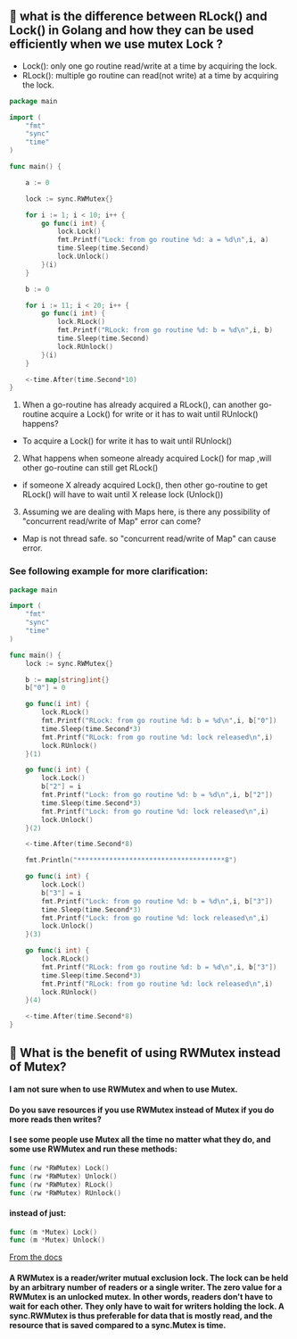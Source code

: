 ## 🌱 what is the difference between RLock() and Lock() in Golang and how they can be used efficiently when we use mutex Lock ?
* Lock(): only one go routine read/write at a time by acquiring the lock.
* RLock(): multiple go routine can read(not write) at a time by acquiring the lock.
```go
package main

import (
	"fmt"
    "sync"
    "time"
)

func main() {

    a := 0

    lock := sync.RWMutex{}

    for i := 1; i < 10; i++ {
        go func(i int) {
            lock.Lock()
            fmt.Printf("Lock: from go routine %d: a = %d\n",i, a)
            time.Sleep(time.Second)
            lock.Unlock()
        }(i)
    }

    b := 0

    for i := 11; i < 20; i++ {
        go func(i int) {
            lock.RLock()
            fmt.Printf("RLock: from go routine %d: b = %d\n",i, b)
            time.Sleep(time.Second)
            lock.RUnlock()
        }(i)
    }

    <-time.After(time.Second*10)
}
```
1) When a go-routine has already acquired a RLock(), can another go-routine acquire a Lock() for write or it has to wait until RUnlock() happens?
* To acquire a Lock() for write it has to wait until RUnlock()

2) What happens when someone already acquired Lock() for map ,will other go-routine can still get RLock()
* if someone X already acquired Lock(), then other go-routine to get RLock() will have to wait until X release lock (Unlock())

3) Assuming we are dealing with Maps here, is there any possibility of "concurrent read/write of Map" error can come?
* Map is not thread safe. so "concurrent read/write of Map" can cause error.

### See following example for more clarification:
```go
package main

import (
    "fmt"
    "sync"
    "time"
)

func main() {
    lock := sync.RWMutex{}

    b := map[string]int{}
    b["0"] = 0

    go func(i int) {
        lock.RLock()
        fmt.Printf("RLock: from go routine %d: b = %d\n",i, b["0"])
        time.Sleep(time.Second*3)
        fmt.Printf("RLock: from go routine %d: lock released\n",i)
        lock.RUnlock()
    }(1)

    go func(i int) {
        lock.Lock()
        b["2"] = i
        fmt.Printf("Lock: from go routine %d: b = %d\n",i, b["2"])
        time.Sleep(time.Second*3)
        fmt.Printf("Lock: from go routine %d: lock released\n",i)
        lock.Unlock()
    }(2)

    <-time.After(time.Second*8)

    fmt.Println("*************************************8")

    go func(i int) {
        lock.Lock()
        b["3"] = i
        fmt.Printf("Lock: from go routine %d: b = %d\n",i, b["3"])
        time.Sleep(time.Second*3)
        fmt.Printf("Lock: from go routine %d: lock released\n",i)
        lock.Unlock()
    }(3)

    go func(i int) {
        lock.RLock()
        fmt.Printf("RLock: from go routine %d: b = %d\n",i, b["3"])
        time.Sleep(time.Second*3)
        fmt.Printf("RLock: from go routine %d: lock released\n",i)
        lock.RUnlock()
    }(4)

    <-time.After(time.Second*8)
}
```
## 🌱 What is the benefit of using RWMutex instead of Mutex?
#### I am not sure when to use RWMutex and when to use Mutex.
#### Do you save resources if you use RWMutex instead of Mutex if you do more reads then writes?
#### I see some people use Mutex all the time no matter what they do, and some use RWMutex and run these methods:
```go
func (rw *RWMutex) Lock()
func (rw *RWMutex) Unlock()
func (rw *RWMutex) RLock()
func (rw *RWMutex) RUnlock()
```
#### instead of just:
```go
func (m *Mutex) Lock()
func (m *Mutex) Unlock()
```
[From the docs](https://golang.org/pkg/sync/#RWMutex)
#### A RWMutex is a reader/writer mutual exclusion lock. The lock can be held by an arbitrary number of readers or a single writer. The zero value for a RWMutex is an unlocked mutex. In other words, readers don't have to wait for each other. They only have to wait for writers holding the lock. A sync.RWMutex is thus preferable for data that is mostly read, and the resource that is saved compared to a sync.Mutex is time.







